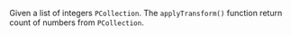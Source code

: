 Given a list of integers ```PCollection```. The ```applyTransform()``` function return count of numbers from ```PCollection```.